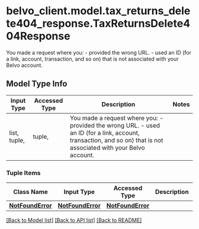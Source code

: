 # belvo_client.model.tax_returns_delete404_response.TaxReturnsDelete404Response

You made a request where you:    - provided the wrong URL.   - used an ID (for a link, account, transaction, and so on) that is not associated with your Belvo account.   

## Model Type Info
Input Type | Accessed Type | Description | Notes
------------ | ------------- | ------------- | -------------
list, tuple,  | tuple,  | You made a request where you:    - provided the wrong URL.   - used an ID (for a link, account, transaction, and so on) that is not associated with your Belvo account.    | 

### Tuple Items
Class Name | Input Type | Accessed Type | Description | Notes
------------- | ------------- | ------------- | ------------- | -------------
[**NotFoundError**](NotFoundError.md) | [**NotFoundError**](NotFoundError.md) | [**NotFoundError**](NotFoundError.md) |  | 

[[Back to Model list]](../../README.md#documentation-for-models) [[Back to API list]](../../README.md#documentation-for-api-endpoints) [[Back to README]](../../README.md)

